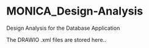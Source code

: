 # MONICA_Design-Analysis
Design Analysis for the Database Application

The DRAWIO .xml files are stored here.. 
